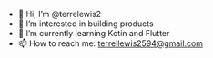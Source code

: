- 👋 Hi, I’m @terrelewis2
- 👀 I’m interested in building products
- 🌱 I’m currently learning Kotin and Flutter
- 📫 How to reach me: terrellewis2594@gmail.com

<!---
terrelewis2/terrelewis2 is a ✨ special ✨ repository because its `README.md` (this file) appears on your GitHub profile.
You can click the Preview link to take a look at your changes.
--->
